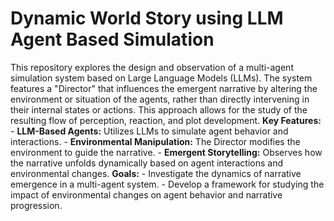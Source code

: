 # Dynamic World Story using LLM Agent Based Simulation
 This repository explores the design and observation of a multi-agent simulation system based on Large Language Models (LLMs). The system features a "Director" that influences the emergent narrative by altering the environment or situation of the agents, rather than directly intervening in their internal states or actions. This approach allows for the study of the resulting flow of perception, reaction, and plot development.  **Key Features:** - **LLM-Based Agents:** Utilizes LLMs to simulate agent behavior and interactions. - **Environmental Manipulation:** The Director modifies the environment to guide the narrative. - **Emergent Storytelling:** Observes how the narrative unfolds dynamically based on agent interactions and environmental changes.  **Goals:** - Investigate the dynamics of narrative emergence in a multi-agent system. - Develop a framework for studying the impact of environmental changes on agent behavior and narrative progression.
